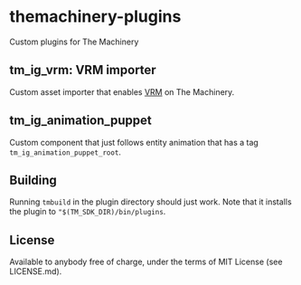 # themachinery-plugins
Custom plugins for The Machinery

## tm_ig_vrm: VRM importer

Custom asset importer that enables [VRM](https://vrm.dev/en/) on The Machinery.

## tm_ig_animation_puppet

Custom component that just follows entity animation that has a tag `tm_ig_animation_puppet_root`.

## Building

Running `tmbuild` in the plugin directory should just work. Note that it installs the plugin to `"$(TM_SDK_DIR)/bin/plugins`.

## License

Available to anybody free of charge, under the terms of MIT License (see LICENSE.md).
